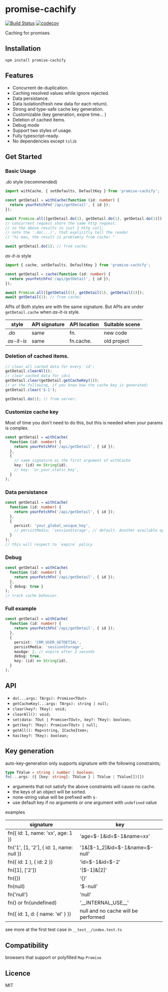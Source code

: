 # promise-cachify

[![Build Status](https://app.travis-ci.com/elvinzhu/promise-cachify.svg?branch=main)](https://app.travis-ci.com/elvinzhu/promise-cachify)
[![codecov](https://codecov.io/gh/elvinzhu/promise-cachify/branch/main/graph/badge.svg?v=1)](https://codecov.io/gh/elvinzhu/promise-cachify)

Caching for promises.

## Installation

```
npm install promise-cachify
```

## Features

- Concurrent de-duplication.
- Caching resolved values while ignore rejected.
- Data persistance.
- Data isolation(fresh new data for each return).
- Strong and type-safe cache key generation.
- Customizable (key generation, exipre time... )
- Deletion of cached items.
- Debug mode
- Support two styles of usage.
- Fully typescript-ready.
- No dependencies except `tslib`

## Get Started

### Basic Usage

_.do_ style (recommended)

```ts
import withCache, { setDefaults, DefaultKey } from 'promise-cachify';

const getDetail = withCache(function (id: number) {
  return yourFetchFn('/api/getDetail', { id });
});

await Promise.all([getDetail.do(1), getDetail.do(1), getDetail.do(1)]);
// concurrent request share the same http request.
// so the above results in just 1 http call;
// note the '.do(...)', that explicitly tell the reader
// "hi man, the result is problemly from cache! "

await getDetail.do(1); // from cache;
```

_as-it-is_ style

```ts
import { cache, setDefaults, DefaultKey } from 'promise-cachify';

const getDetail = cache(function (id: number) {
  return yourFetchFn('/api/getDetail', { id });
});

await Promise.all([getDetail(1), getDetail(1), getDetail(1)]);
await getDetail(1); // from cache;
```

APIs of Both styles are with the same signature. But APIs are under `getDetail.cache` when _as-it-is_ style.

| style      | API signature | API location | Suitable scene |
| ---------- | ------------- | ------------ | -------------- |
| _.do_      | same          | fn.          | new code       |
| _as-it-is_ | same          | fn.cache.    | old project    |

### Deletion of cached items.

```ts
// clear all cached data for every 'id';
getDetail.clearAll();
// clear cached data for id=1
getDetail.clear(getDetail.getCacheKey(1));
// or the following, if you know how the cache key is generated;
getDetail.clear('$-1');

getDetail.do(1); // from server;
```

### Customize cache key

Most of time you don't need to do this, but this is needed when your params is complex.

```ts
const getDetail = withCache(
  function (id: number) {
    return yourFetchFn('/api/getDetail', { id });
  },
  {
    // same signature as the first argument of withCache
    key: (id) => String(id),
    // key: 'or_your_static_key',
  }
);
```

### Data persistance

```ts
const getDetail = withCache(
  function (id: number) {
    return yourFetchFn('/api/getDetail', { id });
  },
  {
    persist: 'your_global_unique_key',
    // persistMedia: 'sessionStorage', // default. Another available option is "localStorage"
  }
);
// this will respect to `expire` policy
```

### Debug

```ts
const getDetail = withCache(
  function (id: number) {
    return yourFetchFn('/api/getDetail', { id });
  },
  { debug: true }
);
// track cache behavior.
```

### Full example

```ts
const getDetail = withCache(
  function (id: number) {
    return yourFetchFn('/api/getDetail', { id });
  },
  {
    persist: 'CRM_USER_GETDETIAL',
    persistMedia: 'sessionStorage',
    maxAge: 2, // expire after 2 seconds
    debug: true,
    key: (id) => String(id),
  }
);
```

## API

- `do(...args: TArgs): Promise<TOut>`
- `getCacheKey(...args: TArgs): string | null;`
- `clear(key?: TKey): void;`
- `clearAll(): void;`
- `set(data: TOut | Promise<TOut>, key?: TKey): boolean;`
- `get(key?: TKey): Promise<TOut> | null;`
- `getAll(): Map<string, ICacheItem>;`
- `has(key?: TKey): boolean;`

## Key generation

auto-key-generation only supports signature with the following constraints;

```ts
type TValue = string | number | boolean;
fn(...args: ({ [key: string]: TValue } | TValue | TValue[])[])
```

- arguments that not satisfy the above constraints will cause no cache.
- the keys of an object will be sorted.
- none-string value will be prefixed with `$-`
- use default key if no arguments or one argument with `undefined` value

examples

| signature                                | key                                 |
| ---------------------------------------- | ----------------------------------- |
| fn({ id: 1, name: 'xx', age: 1 })        | 'age=\$-1&id=$-1&name=xx'           |
| fn('1', [1, '2'], { id: 1, name: null }) | '1&[\$-1_2]&id=\$-1&name=\$-null'   |
| fn({ id: 1 }, { id: 2 })                 | 'id=$-1&id=\$-2'                    |
| fn([1], ['2'])                           | '[\$-1]&[2]'                        |
| fn({})                                   | '{}'                                |
| fn(null)                                 | '$-null'                            |
| fn('null')                               | 'null'                              |
| fn() or fn(undefined)                    | '\_\_INTERNAL_USE\_\_'              |
| fn({ id: 1, d: { name: 'el' } })         | null and no cache will be performed |

see more at the first test case in `__test__/index.test.ts`

## Compatibility

browsers that support or polyfilled `Map` `Promise`

## Licence

MIT
